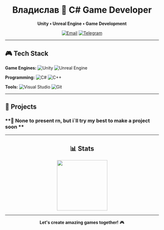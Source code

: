 <div align="center">

# Владислав 👋 **C# Game Developer**

**Unity • Unreal Engine • Game Development**

[![Email](https://img.shields.io/badge/📧_Email-D14836?style=for-the-badge)](mailto:lol16102009228@gmail.com)
[![Telegram](https://img.shields.io/badge/💬_Telegram-26A5E4?style=for-the-badge)](https://web.telegram.org/k/#@dota2mrbeast)

</div>

---

## 🎮 Tech Stack

**Game Engines:**
![Unity](https://img.shields.io/badge/Unity-000000?style=flat&logo=unity&logoColor=white)
![Unreal Engine](https://img.shields.io/badge/Unreal_Engine-0E1128?style=flat&logo=unrealengine&logoColor=white)

**Programming:**
![C#](https://img.shields.io/badge/C%23-239120?style=flat&logo=c-sharp&logoColor=white)
![C++](https://img.shields.io/badge/C++-00599C?style=flat&logo=c%2B%2B&logoColor=white)

**Tools:**
![Visual Studio](https://img.shields.io/badge/Visual_Studio-5C2D91?style=flat&logo=visual-studio&logoColor=white)
![Git](https://img.shields.io/badge/Git-F05032?style=flat&logo=git&logoColor=white)

---

## 🚀 Projects

### **🎯 None to present rn, but i`ll try my best to make a project soon **


---

<h2 align="center">📊 Stats</h2>

<div align="center">

<img src="https://github-readme-streak-stats.herokuapp.com/?user=broodislav&theme=vue-dark&hide_border=true&layout=compact&hide=html,css" height="165" />

</div>

---

<div align="center">

**Let's create amazing games together!** 🎮

</div>
